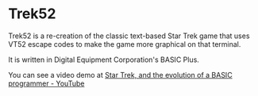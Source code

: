 # Trek52

Trek52 is a re-creation of the classic text-based Star Trek game that uses VT52 escape codes to make the game more graphical on that terminal.

It is written in Digital Equipment Corporation's BASIC Plus.

You can see a video demo at [Star Trek, and the evolution of a BASIC programmer - YouTube](https://youtu.be/ksL232PHivI)
